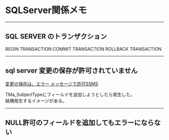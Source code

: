 # SQLServer関係メモ

---

## SQL SERVER のトランザクション

BEGIN TRANSACTION
COMMIT TRANSACTION
ROLLBACK TRANSACTION

---

## sql server 変更の保存が許可されていません

[変更の保存は、エラー メッセージで許可SSMS](https://docs.microsoft.com/ja-jp/troubleshoot/sql/ssms/error-when-you-save-table)  

TMa_SubjectTypeにフィールドを追加しようとしたら発生した。  
結構発生するイメージがある。  

---

## NULL許可のフィールドを追加してもエラーにならない
